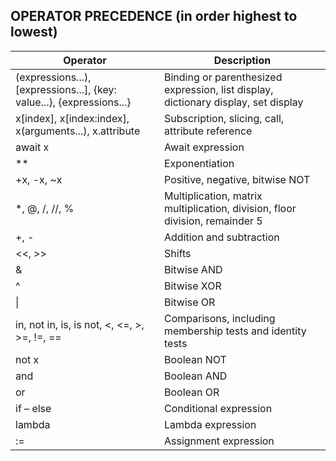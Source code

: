 ## OPERATOR PRECEDENCE (in order highest to lowest)
| Operator | Description |
|----------|-------------|
| (expressions...), [expressions...], {key: value...}, {expressions...} | Binding or parenthesized expression, list display, dictionary display, set display |
| x[index], x[index:index], x(arguments...), x.attribute | Subscription, slicing, call, attribute reference |
| await x | Await expression |
| ** | Exponentiation |
| +x, -x, ~x | Positive, negative, bitwise NOT |
| *, @, /, //, % | Multiplication, matrix multiplication, division, floor division, remainder 5 |
| +, - | Addition and subtraction |
| <<, >> | Shifts |
| & | Bitwise AND |
| ^ | Bitwise XOR |
| &#124; | Bitwise OR |
| in, not in, is, is not, <, <=, >, >=, !=, == | Comparisons, including membership tests and identity tests |
| not x | Boolean NOT |
| and | Boolean AND |
| or | Boolean OR |
| if – else | Conditional expression |
| lambda | Lambda expression |
| := | Assignment expression |
